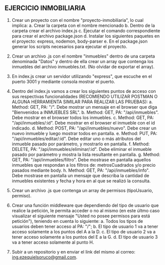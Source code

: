 ## EJERCICIO INMOBILIARIA

1. Crear un proyecto con el nombre "proyecto-inmobiliaria", lo cual implica:
   a. Crear la carpeta con el nombre mencionado
   b. Dentro de la carpeta crear el archivo index.js
   c. Ejecutar el comando correspondiente para crear el archivo package.json
   d. Instalar los siguientes paquetes en el proyecto: express, nodemon, body-parser
   e. En el package.json generar los scripts necesarios para ejecutar el proyecto.

2. Crear un archivo .js con el nombre "inmuebles" dentro de una carpeta denominada "Datos" y dentro de ella crear un array que contenga los inmuebles del archivo inmuebles.txt. (No olvidar de exportar el array).

3. En index.js crear un servidor utilizando "express", que escuche en el puerto 3001 y mediante consola mostrar el puerto.

4. Dentro del index.js vamos a crear los siguientes puntos de acceso con sus respectivas funcionalidades (RECOMIENDO UTILIZAR POSTMAN O ALGUNA HERRAMIENTA SIMILAR PARA REALIZAR LAS PRUEBAS):
   a. Method: GET, PA: "/". Debe mostrar un mensaje en el browser que diga "Bienvenidos a INMUEBLES SRL".
   b. Method: GET, PA: "/api/inmuebles". Debe mostrar en el browser todos los inmuebles.
   c. Method: GET, PA: "/api/inmuebles/:id". Debe mostrar en el browser el inmueble con el id indicado.
   d. Method: POST, PA: "/api/inmuebles/nuevo". Debe crear un nuevo inmueble y luego mostrar todos en pantalla.
   e. Method: PUT, PA: "/api/inmuebles/editar/:id". Debe editar uno o más atributos del inmueble pasado por parámetro, y mostrarlo en pantalla.
   f. Method: DELETE, PA: "/api/inmuebles/eliminar/:id". Debe eliminar el inmueble pasado por parámetro y mostra la lista resultante en pantalla.
   g. Method: GET, PA: "/api/inmuebles/filtro". Debe mostrase en pantalla aquellos inmuebles que respondan a los filtros de: metrosCuadrados y/o precio pasados mediante body.
   h. Method: GET, PA: "/api/inmuebles/info". Debe mostrase en pantalla un mensaje que describa la cantidad de inmuebles existentes y fecha y hora en al que se realizó la consulta.

5. Crear un archivo .js que contenga un array de permisos (tipoUsuario, permiso).

6. Crear una función middleware que dependiendo del tipo de usuario que realice la petición, le permita acceder o no al mismo (en este últmo caso visualizar el siguiente mensaje "Usted no posee permisos para está petición"), teniendo en cuenta lo siguiente:
   a. Todos los tipos de usuarios deben tener acceso al PA: "/";
   b. El tipo de usuario 1 va a tener acceso solamente a los puntos del A a la D.
   c. El tipo de usuario 2 va a tener acceso solamente a los puntos del E a la G.
   d. El tipo de usuario 3 va a tener acceso solamente al punto H.

7. Subir a un repositorio y en enviar el link del mismo al correo: ing.ezequielsoruco@gmail.com.
